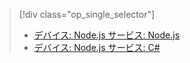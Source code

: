 > [!div class="op_single_selector"]
> * [デバイス: Node.js サービス: Node.js](../articles/iot-hub/iot-hub-node-node-schedule-jobs.md)
> * [デバイス: Node.js サービス: C#](../articles/iot-hub/iot-hub-csharp-node-schedule-jobs.md)